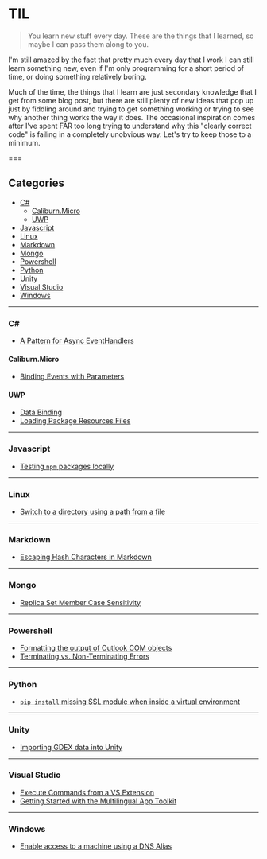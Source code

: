 # TIL

> You learn new stuff every day.  These are the things that I learned, so maybe I can pass them along to you.

I'm still amazed by the fact that pretty much every day that I work I can still learn something new, even if I'm only programming for a short period of time, or doing something relatively boring.

Much of the time, the things that I learn are just secondary knowledge that I get from some blog post, but there are still plenty of new ideas that pop up just by fiddling around and trying to get something working or trying to see why another thing works the way it does.  The occasional inspiration comes after I've spent FAR too long trying to understand why this "clearly correct code" is failing in a completely unobvious way.  Let's try to keep those to a minimum.

===

<!-- index starts -->
## Categories

* [C#](#c)
  * [Caliburn.Micro](#caliburn.micro)
  * [UWP](#uwp)
* [Javascript](#javascript)
* [Linux](#linux)
* [Markdown](#markdown)
* [Mongo](#mongo)
* [Powershell](#powershell)
* [Python](#python)
* [Unity](#unity)
* [Visual Studio](#visual-studio)
* [Windows](#windows)

---

### C\#

* [A Pattern for Async EventHandlers](csharp/a_pattern_for_async_eventhandlers.md)

#### Caliburn.Micro

* [Binding Events with Parameters](csharp/caliburn/binding_events_with_parameters.md)

#### UWP

* [Data Binding](csharp/uwp/data_binding.md)
* [Loading Package Resources Files](csharp/uwp/loading_package_resource_files.md)

---

### Javascript

* [Testing `npm` packages locally](js/testing_npm_packages_locally.md)

---

### Linux

* [Switch to a directory using a path from a file](linux/switch_to_a_directory_in_bash_using_a_path_from_a_file.md)

---

### Markdown

* [Escaping Hash Characters in Markdown](markdown/escaping-hash-characters-in-markdown.md)

---

### Mongo

* [Replica Set Member Case Sensitivity](mongo/replica_set_member_case_sensitivity.md)

---

### Powershell

* [Formatting the output of Outlook COM objects](powershell/formatting_the_output_of_outlook_com_objects.md)
* [Terminating vs. Non-Terminating Errors](powershell/terminating_vs_nonterminating_errors.md)

---

### Python

* [`pip install` missing SSL module when inside a virtual environment](python/pip_install_missing_ssl_in_virtual_environment.md)

---

### Unity

* [Importing GDEX data into Unity](unity/importing-heightmaps-from-gdex.md)

---

### Visual Studio

* [Execute Commands from a VS Extension](vs/execute_commands_from_a_vs_extension.md)
* [Getting Started with the Multilingual App Toolkit](vs/getting_started_with_the_multilingual_app_toolkit.md)

---

### Windows

* [Enable access to a machine using a DNS Alias](windows/enable_access_to_a_machine_with_a_dns_alias.md)

<!-- index ends -->

